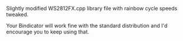 Slightly modified WS2812FX.cpp library file with rainbow cycle speeds tweaked. 

Your Bindicator will work fine with the standard distribution and I'd encourage you to keep using that.
